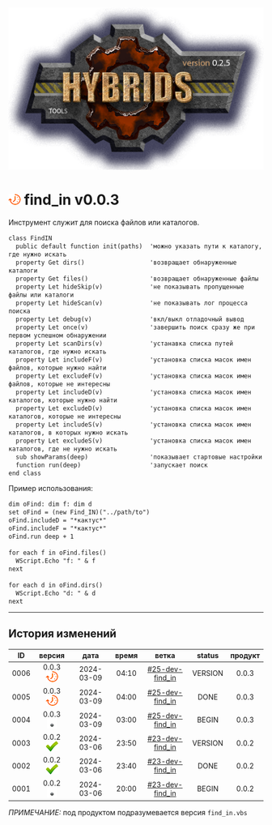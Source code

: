 [![logo](../logo.png)](../docs.md "documentation") 

[M]: ../docs.md        "родитель"
[P]: ../icons/progress.png  "в процессе..."
[S]: ../icons/success.png   "ошибок не обнаружено"
[E]: ../icons/empty.png     "нет данных"

[![P]][M] find_in v0.0.3
========================
Инструмент служит для поиска файлов или каталогов.  

```vbs
class FindIN
  public default function init(paths)  'можно указать пути к каталогу, где нужно искать
  property Get dirs()                  'возвращает обнаруженные каталоги
  property Get files()                 'возвращает обнаруженные файлы
  property Let hideSkip(v)             'не показывать пропущенные файлы или каталоги
  property Let hideScan(v)             'не показывать лог процесса поиска
  property Let debug(v)                'вкл/выкл отладочный вывод
  property Let once(v)                 'завершить поиск сразу же при первом успешном обнаружении
  property Let scanDirs(v)             'устанавка списка путей каталогов, где нужно искать
  property Let includeF(v)             'установка списка масок имен файлов, которые нужно найти
  property Let excludeF(v)             'установка списка масок имен файлов, которые не интересны
  property Let includeD(v)             'установка списка масок имен каталогов, которые нужно найти
  property Let excludeD(v)             'установка списка масок имен каталогов, которые не интересны
  property Let includeS(v)             'установка списка масок имен каталогов, в которых нужно искать
  property Let excludeS(v)             'установка списка масок имен каталогов, где не нужно искать
  sub showParams(deep)                 'показывает стартовые настройки
  function run(deep)                   'запускает поиск
end class
```

Пример использования:  

```vbs
dim oFind: dim f: dim d
set oFind = (new Find_IN)("../path/to")
oFind.includeD = "*кактус*"
oFind.includeF = "*кактус*"
oFind.run deep + 1

for each f in oFind.files()
  WScript.Echo "f: " & f
next

for each d in oFind.dirs()
  WScript.Echo "d: " & d
next
```

--------------------------------------------------------------------------------

История изменений 
-----------------

| **ID** |      версия     |    дата    | время |       ветка       | status  | продукт |  
|:------:|:---------------:|:----------:|:-----:|:-----------------:|:-------:|:-------:|  
|  0006  | 0.0.3 [![P]][M] | 2024-03-09 | 04:10 | [#25-dev-find_in] | VERSION |  0.0.3  |  
|  0005  | 0.0.3 [![P]][M] | 2024-03-09 | 04:00 | [#25-dev-find_in] |  DONE   |  0.0.3  |  
|  0004  | 0.0.3 [![E]][M] | 2024-03-09 | 03:00 | [#25-dev-find_in] |  BEGIN  |  0.0.3  |  
|  0003  | 0.0.2 [![S]][M] | 2024-03-06 | 23:50 | [#23-dev-find_in] | VERSION |  0.0.2  |  
|  0002  | 0.0.2 [![S]][M] | 2024-03-06 | 23:40 | [#23-dev-find_in] |  DONE   |  0.0.2  |  
|  0001  | 0.0.2 [![E]][M] | 2024-03-06 | 20:00 | [#23-dev-find_in] |  BEGIN  |  0.0.2  |  

*ПРИМЕЧАНИЕ:* под продуктом подразумевается версия `find_in.vbs`  

[#23-dev-find_in]: ../history.md#-v023-dev
[#25-dev-find_in]: ../history.md#-v025-dev
